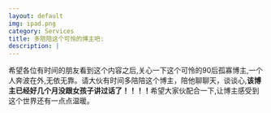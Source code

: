 ```yaml
---
layout: default
img: ipad.png
category: Services
title: 多陪陪这个可怜的博主吧:
description: |
---
```

希望各位有时间的朋友看到这个内容之后,关心一下这个可怜的90后孤寡博主,一个人奔波在外,无依无靠。请大伙有时间多陪陪这个博主，陪他聊聊天，谈谈心,<b>该博主已经好几个月没跟女孩子讲过话了！！！！</b>希望大家伙配合一下,让博主感受到这个世界还有一点点温暖。